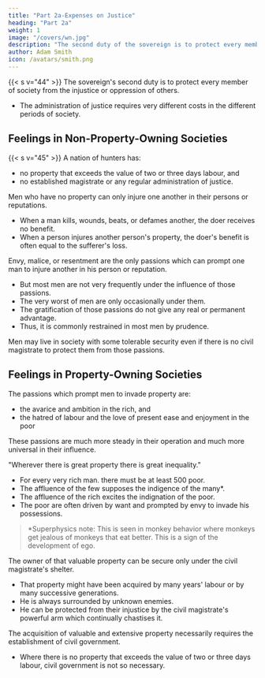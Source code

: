 ```yaml
---
title: "Part 2a-Expenses on Justice"
heading: "Part 2a"
weight: 1
image: "/covers/wn.jpg"
description: "The second duty of the sovereign is to protect every member of society from the injustice or oppression of every other membe"
author: Adam Smith
icon: /avatars/smith.png
---
```





{{< s v="44" >}} The sovereign's second duty is to protect every member of society from the injustice or oppression of others.
- The administration of justice requires very different costs in the different periods of society.


## Feelings in Non-Property-Owning Societies

{{< s v="45" >}} A nation of hunters has: 
- no property that exceeds the value of two or three days labour, and
- no established magistrate or any regular administration of justice.

Men who have no property can only injure one another in their persons or reputations.
- When a man kills, wounds, beats, or defames another, the doer receives no benefit.
- When a person injures another person's property, the doer's benefit is often equal to the sufferer's loss.

Envy, malice, or resentment are the only passions which can prompt one man to injure another in his person or reputation.
- But most men are not very frequently under the influence of those passions.
- The very worst of men are only occasionally under them.
- The gratification of those passions do not give any real or permanent advantage.
- Thus, it is commonly restrained in most men by prudence.

Men may live in society with some tolerable security even if there is no civil magistrate to protect them from those passions.


## Feelings in Property-Owning Societies

The passions which prompt men to invade property are:
- the avarice and ambition in the rich, and
- the hatred of labour and the love of present ease and enjoyment in the poor

These passions are much more steady in their operation and much more universal in their influence.

"Wherever there is great property there is great inequality."
- For every very rich man. there must be at least 500 poor.
- The affluence of the few supposes the indigence of the many*.
- The affluence of the rich excites the indignation of the poor.
- The poor are often driven by want and prompted by envy to invade his possessions.

> *Superphysics note: This is seen in monkey behavior where monkeys get jealous of monkeys that eat better. This is a sign of the development of ego.



The owner of that valuable property can be secure only under the civil magistrate's shelter.
- That property might have been acquired by many years' labour or by many successive generations.
- He is always surrounded by unknown enemies.
- He can be protected from their injustice by the civil magistrate's powerful arm which continually chastises it.

The acquisition of valuable and extensive property necessarily requires the establishment of civil government.
- Where there is no property that exceeds the value of two or three days labour, civil government is not so necessary.
